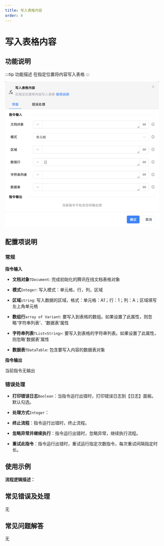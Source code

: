```yaml
---
title: 写入表格内容
order: 4
---
```


# 写入表格内容

## 功能说明

:::tip 功能描述
在指定位置将内容写入表格
:::

![写入表格内容](../../../assets/写入表格内容_command.png)

## 配置项说明

### 常规

**指令输入**

- **文档对象**`TDocument`: 完成初始化的腾讯在线文档表格对象

- **模式**`Integer`: 写入模式：单元格，行，列，区域

- **区域**`string`: 写入数据的区域，格式：单元格：A1；行：1；列：A；区域填写左上角单元格

- **数组行**`array of Variant`: 要写入到表格的数组。如果设置了此属性，则忽略'字符串列表'、'数据表'属性

- **字符串列表**`TList<String>`: 要写入到表格的字符串列表。如果设置了此属性，则忽略'数据表'属性

- **数据表**`TDataTable`: 包含要写入内容的数据表对象


**指令输出**

当前指令无输出

### 错误处理

- **打印错误日志**`Boolean`：当指令运行出错时，打印错误日志到【日志】面板。默认勾选。

- **处理方式**`Integer`：

 - **终止流程**：指令运行出错时，终止流程。

 - **忽略异常并继续执行**：指令运行出错时，忽略异常，继续执行流程。

 - **重试此指令**：指令运行出错时，重试运行指定次数指令，每次重试间隔指定时长。

## 使用示例

**流程逻辑描述：** 

## 常见错误及处理

无

## 常见问题解答

无


